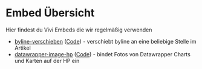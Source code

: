 # Embed Übersicht

Hier findest du Vivi Embeds die wir regelmäßig verwenden

- [byline-verschieben](https://vivi.zeit.de/repository/administratives/embeds/byline-verschieben) ([Code](https://github.com/ZeitOnline/zg-pembed-visual-article)) - verschiebt byline an eine beliebige Stelle im Artikel
- [datawrapper-image-hp](https://vivi.zeit.de/repository/administratives/embeds/2023/zg-datawrapper-img/datawrapper-image-hp) ([Code](https://github.com/ZeitOnline/zg-pembed-visual-article)) - bindet Fotos von Datawrapper Charts und Karten auf der HP ein
